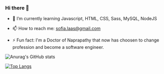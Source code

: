 ### Hi there 👋


- 🌱 I’m currently learning Javascript, HTML, CSS, Sass, MySQL, NodeJS

- 📫 How to reach me: sofia.laas@gmail.com

- ⚡ Fun fact: I'm a Doctor of Naprapathy that now has choosen to change profession and become a software engineer.


![Anurag's GitHub stats](https://github-readme-stats.vercel.app/api?username=SofiaCoder&theme=jolly&show_icons=true)

[![Top Langs](https://github-readme-stats.vercel.app/api/top-langs/?username=SofiaCoder&layout=compact)](https://github.com/SofiaCoder/github-readme-stats)

<!--
**SofiaCoder/SofiaCoder** is a ✨ _special_ ✨ repository because its `README.md` (this file) appears on your GitHub profile.

Here are some ideas to get you started:
- 🔭 I’m currently working on NodeJS
- 👯 I’m looking to collaborate on ...
- 🤔 I’m looking for help with 
- 😄 Pronouns: 
- 💬 Ask me about Naprapathy ;P

-->
